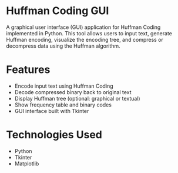 # Huffman Coding GUI #
A graphical user interface (GUI) application for Huffman Coding implemented in Python. 
This tool allows users to input text, generate Huffman encoding, visualize the encoding tree, and compress or decompress data using the Huffman algorithm.

# Features #
- Encode input text using Huffman Coding
- Decode compressed binary back to original text
- Display Huffman tree (optional: graphical or textual)
- Show frequency table and binary codes
- GUI interface built with Tkinter

# Technologies Used #
- Python
- Tkinter
- Matplotlib

